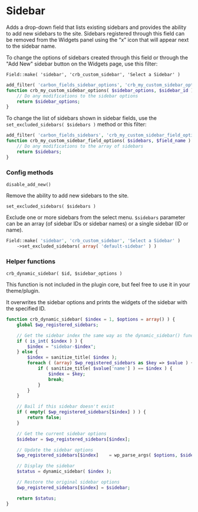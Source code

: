 # Sidebar

Adds a drop-down field that lists existing sidebars and provides the ability to add new sidebars to the site. Sidebars registered through this field can be removed from the Widgets panel using the “x” icon that will appear next to the sidebar name.

To change the options of sidebars created through this field or through the "Add New" sidebar button on the Widgets page, use this filter:

`Field::make( 'sidebar', 'crb_custom_sidebar', 'Select a Sidebar' )`

```php
add_filter( 'carbon_fields_sidebar_options', 'crb_my_custom_sidebar_options' );
function crb_my_custom_sidebar_options( $sidebar_options, $sidebar_id ) {
    // Do any modifications to the sidebar options
    return $sidebar_options;
}
```

To change the list of sidebars shown in sidebar fields, use the `set_excluded_sidebars( $sidebars )` method or this filter:

```php
add_filter( 'carbon_fields_sidebars', 'crb_my_custom_sidebar_field_options' );
function crb_my_custom_sidebar_field_options( $sidebars, $field_name ) {
    // Do any modifications to the array of sidebars
    return $sidebars;
}
```

### Config methods

`disable_add_new()`

Remove the ability to add new sidebars to the site.

`set_excluded_sidebars( $sidebars )`

Exclude one or more sidebars from the select menu. `$sidebars` parameter can be an array (of sidebar IDs or sidebar names) or a single sidebar (ID or name).

```php
Field::make( 'sidebar', 'crb_custom_sidebar', 'Select a Sidebar' )
    ->set_excluded_sidebars( array( 'default-sidebar' ) )
```

### Helper functions

`crb_dynamic_sidebar( $id, $sidebar_options )`

This function is not included in the plugin core, but feel free to use it in your theme/plugin. 

It overwrites the sidebar options and prints the widgets of the sidebar with the specified ID.

```php
function crb_dynamic_sidebar( $index = 1, $options = array() ) {
    global $wp_registered_sidebars;

    // Get the sidebar index the same way as the dynamic_sidebar() function
    if ( is_int( $index ) ) {
        $index = "sidebar-$index";
    } else {
        $index = sanitize_title( $index );
        foreach ( (array) $wp_registered_sidebars as $key => $value ) {
            if ( sanitize_title( $value['name'] ) == $index ) {
                $index = $key;
                break;
            }
        }
    }

    // Bail if this sidebar doesn't exist
    if ( empty( $wp_registered_sidebars[$index] ) ) {
        return false;
    }

    // Get the current sidebar options
    $sidebar = $wp_registered_sidebars[$index];

    // Update the sidebar options
    $wp_registered_sidebars[$index]    = wp_parse_args( $options, $sidebar );

    // Display the sidebar
    $status = dynamic_sidebar( $index );

    // Restore the original sidebar options
    $wp_registered_sidebars[$index] = $sidebar;

    return $status;
}
```